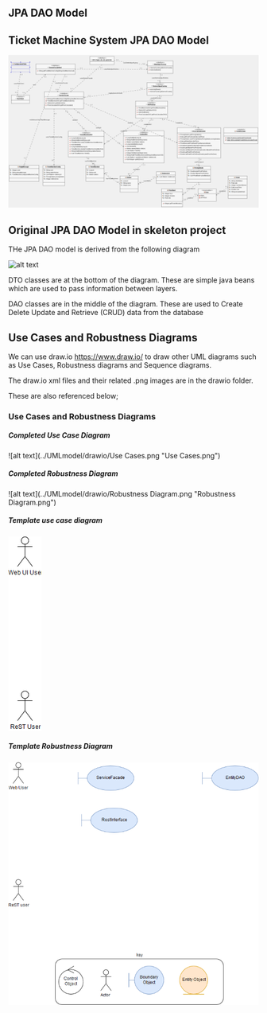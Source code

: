 
## JPA DAO Model

## Ticket Machine System JPA DAO Model

![alt text](../UMLmodel/images/ticketExampleClassDiagram.png "Figure ticketExampleClassDiagram.png" )

## Original JPA DAO Model in skeleton project
THe JPA DAO model is derived from the following diagram

![alt text](../UMLmodel/images/jpaExampleClassDiagram.png "Figure jpaExampleClassDiagram.png" )

DTO classes are at the bottom of the diagram. 
These are simple java beans which are used to pass information between layers.

DAO classes are in the middle of the diagram.
These are used to Create Delete Update and Retrieve (CRUD) data from the database

## Use Cases and Robustness Diagrams


We can use draw.io https://www.draw.io/ to draw other UML diagrams such as Use Cases, Robustness diagrams and Sequence diagrams. 

The draw.io xml files and their related .png images are in the drawio folder. 

These are also referenced below;


### Use Cases and Robustness Diagrams

##### Completed Use Case Diagram

![alt text](../UMLmodel/drawio/Use Cases.png "Use Cases.png")

##### Completed Robustness Diagram

![alt text](../UMLmodel/drawio/Robustness Diagram.png "Robustness Diagram.png")

##### Template use case diagram

![alt text](../UMLmodel/drawio/exampleproject-usecase-drawio.png "Figure exampleproject-usecase-drawio.png")

##### Template Robustness Diagram 

![alt text](../UMLmodel/drawio/exampleproject-robustness-diagram-drawio.png "Figure exampleproject-robustness-diagram-drawio.png")





